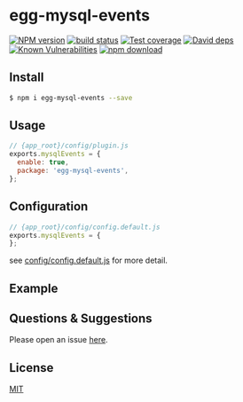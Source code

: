 # egg-mysql-events

[![NPM version][npm-image]][npm-url]
[![build status][travis-image]][travis-url]
[![Test coverage][codecov-image]][codecov-url]
[![David deps][david-image]][david-url]
[![Known Vulnerabilities][snyk-image]][snyk-url]
[![npm download][download-image]][download-url]

[npm-image]: https://img.shields.io/npm/v/egg-mysql-events.svg?style=flat-square
[npm-url]: https://npmjs.org/package/egg-mysql-events
[travis-image]: https://img.shields.io/travis/eggjs/egg-mysql-events.svg?style=flat-square
[travis-url]: https://travis-ci.org/eggjs/egg-mysql-events
[codecov-image]: https://img.shields.io/codecov/c/github/eggjs/egg-mysql-events.svg?style=flat-square
[codecov-url]: https://codecov.io/github/eggjs/egg-mysql-events?branch=master
[david-image]: https://img.shields.io/david/eggjs/egg-mysql-events.svg?style=flat-square
[david-url]: https://david-dm.org/eggjs/egg-mysql-events
[snyk-image]: https://snyk.io/test/npm/egg-mysql-events/badge.svg?style=flat-square
[snyk-url]: https://snyk.io/test/npm/egg-mysql-events
[download-image]: https://img.shields.io/npm/dm/egg-mysql-events.svg?style=flat-square
[download-url]: https://npmjs.org/package/egg-mysql-events

<!--
Description here.
-->

## Install

```bash
$ npm i egg-mysql-events --save
```

## Usage

```js
// {app_root}/config/plugin.js
exports.mysqlEvents = {
  enable: true,
  package: 'egg-mysql-events',
};
```

## Configuration

```js
// {app_root}/config/config.default.js
exports.mysqlEvents = {
};
```

see [config/config.default.js](config/config.default.js) for more detail.

## Example

<!-- example here -->

## Questions & Suggestions

Please open an issue [here](https://github.com/eggjs/egg/issues).

## License

[MIT](LICENSE)
